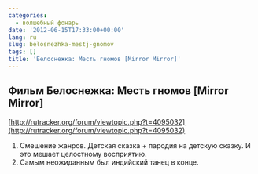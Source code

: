 ```yaml
---
categories:
  - волшебный фонарь
date: '2012-06-15T17:33:00+00:00'
lang: ru
slug: belosnezhka-mestj-gnomov
tags: []
title: 'Белоснежка: Месть гномов [Mirror Mirror]'
---
```



## Фильм Белоснежка: Месть гномов [Mirror Mirror] ####

[http://rutracker.org/forum/viewtopic.php?t=4095032](http://rutracker.org/forum/viewtopic.php?t=4095032)

1. Смешение жанров. Детская сказка + пародия на детскую сказку. И это мешает целостному восприятию.
2. Самым неожиданным был индийский танец в конце.